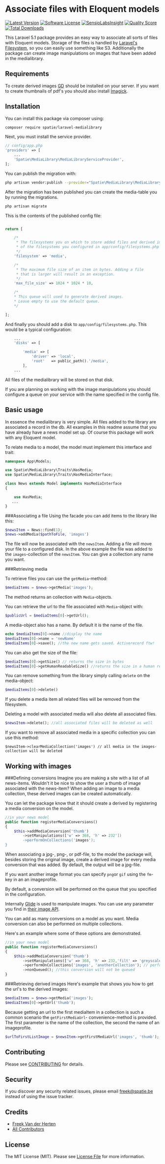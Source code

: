 # Associate files with Eloquent models

[![Latest Version](https://img.shields.io/github/release/spatie/laravel-medialibrary.svg?style=flat-square)](https://github.com/spatie/laravel-medialibrary/releases)
[![Software License](https://img.shields.io/badge/license-MIT-brightgreen.svg?style=flat-square)](LICENSE.md)
[![SensioLabsInsight](https://insight.sensiolabs.com/projects/27cf455a-0555-4bcf-abae-16b5f7860d09/mini.png)](https://insight.sensiolabs.com/projects/27cf455a-0555-4bcf-abae-16b5f7860d09)
[![Quality Score](https://img.shields.io/scrutinizer/g/spatie/laravel-medialibrary.svg?style=flat-square)](https://scrutinizer-ci.com/g/spatie/laravel-medialibrary)
[![Total Downloads](https://img.shields.io/packagist/dt/spatie/laravel-medialibrary.svg?style=flat-square)](https://packagist.org/packages/spatie/laravel-medialibrary)

This Laravel 5.1 package provides an easy way to associate all sorts of files with Eloquent models. Storage of the files
is handled by [Laravel's Filesystem](http://laravel.com/docs/5.1/filesystem), 
so you can easily use something like S3. Additionally the package can create image manipulations on images that have been added in the medialibrary.

## Requirements
To create derived images [GD](http://php.net/manual/en/book.image.php) should be installed on your server. If you want to create
thumbnails of pdf's you should also install [Imagick](http://php.net/manual/en/imagick.setresolution.php).

## Installation

You can install this package via composer using:

```bash
composer require spatie/laravel-medialibrary
```

Next, you must install the service provider. 

```php
// config/app.php
'providers' => [
    ...
    'Spatie\MediaLibrary\MediaLibraryServiceProvider',
];
```

You can publish the migration with:
```bash
php artisan vendor:publish --provider="Spatie\MediaLibrary\MediaLibraryServiceProvider" --tag="migrations"
```

After the migration has been published you can create the media-table you by running the migrations.

```bash
php artisan migrate
```

This is the contents of the published config file:

```php

return [

    /*
     * The filesystems you on which to store added files and derived images. Choose one or more
     * of the filesystems you configured in app/config/filesystems.php
     */
    'filesystem' => 'media',

    /*
     * The maximum file size of an item in bytes. Adding a file
     * that is larger will result in an exception.
     */
    'max_file_size' => 1024 * 1024 * 10,

    /*
    * This queue will used to generate derived images.
    * Leave empty to use the default queue.
    */

];
```

And finally you should add a disk  to `app/config/filesystems.php`. This would be a typical configuration:

```php
    ...
	'disks' => [

        'media' => [
            'driver' => 'local',
            'root'   => public_path().'/media',
        ],
    ...    
```


        
All files of the medialibrary will be stored on that disk.        

If you are planning on working with the image manipulations you should configure a queue on your service with the name specified in the config file.

## Basic usage


In essence the medialibrary is very simple. All files added to the library are associated a record in the db.
All examples in this readme assume that you have already have a news model set up. 
Of course this package will work with any Eloquent model.

To relate media to a model, the model must implement this interface and trait:

```php
namespace App\Models;

use Spatie\MediaLibrary\Traits\HasMedia;
use Spatie\MediaLibrary\Traits\HasMediaInterface;

class News extends Model implements HasMediaInterface
{

	use HasMedia;
   ...
}
```


###Associating a file
Using the facade you can add items to the library like this:
```php
$newsItem = News::find(1);
$news->addMedia($pathToFile, 'images')
```
The file will now be associated with the `newsItem`. Adding a file will move your file to a configured disk.
In the above example the file was added to the `images`-collection of the `newsItem`. You can give a collection
any name you want.

###Retrieving media

To retrieve files you can use the ```getMedia```-method:
```php
$mediaItems = $news->getMedia('images');
```

The method returns an collection with `Media`-objects.

You can retrieve the url to the file associated with `Media`-object with:

```php
$publicUrl = $mediaItems[0]->getUrl();
```

A media-object also has a name. By default it is the name of the file.
```php
echo $mediaItems[0]->name //display the name
$mediaItems[0]->name = 'newName'
$mediaItems[0]->save(); //the new name gets saved. Activerecord ftw!
```

You can also get the size of the file:
```php
$mediaItems[0]->getSize() // returns the size in bytes
$mediaItems[0]->getHumanReadableSize() //returns the size in a human readable form (eg. 1,5 MB)
```

You can remove something from the library simply calling `delete` on the media-object:
```php
$mediaItems[0]->delete()
```

If you delete a media item all related files will be removed from the filesystem.

Deleting a model with associated media will also delete all associated files.
```php
$newsItem->delete(); //all associated files will be deleted as well
```

If you want to remove all associated media in a specific collection you can use this method:
```
$newsItem->clearMediaCollection('images') // all media in the images-collection will be deleted
```

## Working with images
###Defining conversions
Imagine you are making a site with a list of all news-items. Wouldn't it be nice to show 
the user a thumb of image associated with the news-item? When adding an image to a media collection, 
these derived images can be created automatically.

You can let the package know that it should create a derived by registering a media conversion on the model.

```php
//in your news model
public function registerMediaConversions()
{
    $this->addMediaConversion('thumb')
        ->setManipulations(['w' => 368, 'h' => 232'])
        ->performOnCollections('images');
}
```

When associating a jpg-, png-, or pdf-file, to the model the package will, besides storing the original image, 
create a derived image for every media conversion that was added. By default, the output will be a jpg-file. 

If you want another image format you can specify `png`or `gif` using the `fm`-key in an an imageprofile.

By default, a conversion will be performed on the queue that you specified 
in the configuration.  

Internally [Glide](http://glide.thephpleague.com) is used to manipulate images. You can use any parameter you find 
in [their image API](http://glide.thephpleague.com/api/size/).

You can add as many conversions on a model as you want. Media conversion can also be performed on multiple collections.

Here's an example where some of these options are demonstrated.

```php
//in your news model
public function registerMediaConversions()
{
    $this->addMediaConversion('thumb')
        ->setManipulations(['w' => 368, 'h' => 232,'filt' => 'greyscale', 'fm' => 'png'])
        ->performOnCollections('images', 'anotherCollection'); // performing conversion on multiple collections
        ->nonQueued(); //this conversion will not be queued
}
```

###Retrieving derived images
Here's example that shows you how to get the url's to the derived images:

```php
$mediaItems = $news->getMedia('images');
$mediaItems[0]->getUrl('thumb');
```

Because getting an url to the first mediaItem in a collection is such a common scenario the `getFirstMediaUrl`- convenience-method is provided. The first parameter is the name of the collection, the second the name of an imageprofile.

```php
$urlToFirstListImage = $newsItem->getFirstMediaUrl('images', 'thumb');
```


## Contributing

Please see [CONTRIBUTING](CONTRIBUTING.md) for details.

## Security

If you discover any security related issues, please email [freek@spatie.be](mailto:freek@spatie.be) instead of using the issue tracker.

## Credits

- [Freek Van der Herten](https://github.com/freekmurze)
- [All Contributors](../../contributors)

## License

The MIT License (MIT). Please see [License File](LICENSE.md) for more information.
